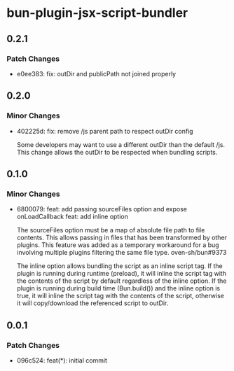# bun-plugin-jsx-script-bundler

## 0.2.1

### Patch Changes

- e0ee383: fix: outDir and publicPath not joined properly

## 0.2.0

### Minor Changes

- 402225d: fix: remove /js parent path to respect outDir config

  Some developers may want to use a different outDir than the default /js. This change allows the outDir to be respected when bundling scripts.

## 0.1.0

### Minor Changes

- 6800079: feat: add passing sourceFiles option and expose onLoadCallback
  feat: add inline option

  The sourceFiles option must be a map of absolute file path to file contents.
  This allows passing in files that has been transformed by other plugins. This
  feature was added as a temporary workaround for a bug involving multiple
  plugins filtering the same file type. oven-sh/bun#9373

  The inline option allows bundling the script as an inline script tag. If the
  plugin is running during runtime (preload), it will inline the script tag with
  the contents of the script by default regardless of the inline option. If the
  plugin is running during build time (Bun.build()) and the inline option is true,
  it will inline the script tag with the contents of the script, otherwise it will
  copy/download the referenced script to outDir.

## 0.0.1

### Patch Changes

- 096c524: feat(\*): initial commit

